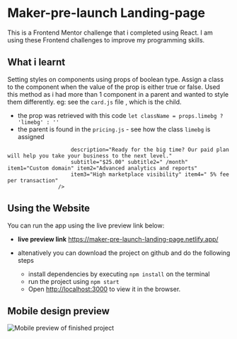 # Maker-pre-launch Landing-page
This is a Frontend Mentor challenge that i completed using React. I am using these Frontend challenges to
improve my programming skills.

## What i learnt
Setting styles on components using props of boolean type. Assign a class to the 
component when the value of the prop is either true or false. Used this method
as i had more than 1 component in a parent and wanted to style them differently.
eg: see the `card.js` file , which is the child.
- the prop was retrieved with this code `let className = props.limebg ? 'limebg' : ''`
- the parent is found in the `pricing.js` - see how the class `limebg` is assigned
``` <Card src={paidversion} alt="paid version" title="Dive right in" limebg={true}
                    description="Ready for the big time? Our paid plan will help you take your business to the next level."
                    subtitle="$25.00" subtitle2=" /month" item1="Custom domain" item2="Advanced analytics and reports"
                    item3="High marketplace visibility" item4=" 5% fee per transaction"
                />
 ```

## Using the Website
You can run the app using the live preview link below:
- **live preview link**
    https://maker-pre-launch-landing-page.netlify.app/

- altenatively you can download the project on github and do the following steps
    - install dependencies by  executing `npm install` on the terminal
    - run the project using `npm start`
    - Open [http://localhost:3000](http://localhost:3000) to view it in the browser.

## Mobile design preview
![Mobile preview of finished project]("./src/assets/mobilemaker.png")